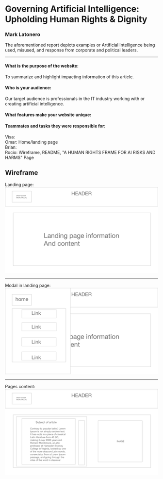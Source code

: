 # Governing Artificial Intelligence: Upholding Human Rights & Dignity  
### Mark Latonero
The aforementioned report depicts examples or Artificial Intelligence being used, misused, and response from corporate and political leaders.
___

#### What is the purpose of the website:

To summarize and highlight impacting information of this article. 

#### Who is your audience:

Our target audience is professionals in the IT industry working with or creating artificial intelligence. 

#### What features make your website unique: 

#### Teammates and tasks they were responsible for: 

Visa: 
<br />
Omar: Home/landing page
<br />
Brian:
<br />
Rocio: Wireframe, README, "A HUMAN RIGHTS FRAME FOR AI RISKS AND HARMS" Page 


## Wireframe
Landing page:
![Wireframe](./Wireframe/Web1.png)
__________
Modal in landing page:
![Wireframe](./Wireframe/Web2.png)
__________
Pages content:
![Wireframe](./Wireframe/Web3.png)
